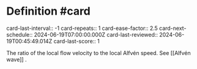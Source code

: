 # Definition #card
card-last-interval:: -1
card-repeats:: 1
card-ease-factor:: 2.5
card-next-schedule:: 2024-06-19T07:00:00.000Z
card-last-reviewed:: 2024-06-19T00:45:49.014Z
card-last-score:: 1

The ratio of the local flow velocity to the local Alfvén speed. See
[[Alfvén wave]] .